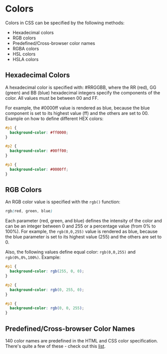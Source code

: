 # Colors

Colors in CSS can be specified by the following methods:

- Hexadecimal colors
- RGB colors
- Predefined/Cross-browser color names
- RGBA colors
- HSL colors
- HSLA colors

## Hexadecimal Colors

A hexadecimal color is specified with: #RRGGBB, where the RR (red), GG (green)
and BB (blue) hexadecimal integers specify the components of the color. All
values must be between 00 and FF.

For example, the #0000ff value is rendered as blue, because the blue component
is set to its highest value (ff) and the others are set to 00.
Example on how to define different HEX colors:

```css
#p1 {
  background-color: #ff0000;
}

#p2 {
  background-color: #00ff00;
}

#p3 {
  background-color: #0000ff;
}
```

## RGB Colors

An RGB color value is specified with the `rgb()` function:

```css
rgb(red, green, blue)
```

Each parameter (red, green, and blue) defines the intensity of the color and can
be an integer between 0 and 255 or a percentage value (from 0% to 100%). For
example, the `rgb(0,0,255)` value is rendered as blue, because the blue parameter
is set to its highest value (255) and the others are set to 0.

Also, the following values define equal color: `rgb(0,0,255)` and `rgb(0%,0%,100%)`.
Example:

```css
#p1 {
  background-color: rgb(255, 0, 0);
}

#p2 {
  background-color: rgb(0, 255, 0);
}

#p3 {
  background-color: rgb(0, 0, 255);
}
```

## Predefined/Cross-browser Color Names

140 color names are predefined in the HTML and CSS color specification. There's
quite a few of these - check out this [list](https://developer.mozilla.org/en-US/docs/Web/CSS/color_value).

